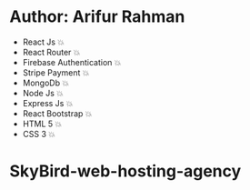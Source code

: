 
# Author: Arifur Rahman

<ul>
    <li>React Js 💥</li>
    <li>React Router 💥</li>
    <li>Firebase Authentication 💥</li>
    <li>Stripe Payment 💥</li>
    <li>MongoDb 💥</li>
    <li>Node Js 💥</li>
    <li>Express Js 💥</li>
    <li>React Bootstrap 💥</li>
    <li>HTML 5 💥</li>
    <li>CSS 3 💥</li>
</ul>

# SkyBird-web-hosting-agency
